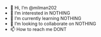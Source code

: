 - 👋 Hi, I’m @milman202
- 👀 I’m interested in NOTHING
- 🌱 I’m currently learning NOTHING
- 💞️ I’m looking to collaborate on  NOTHING
- 📫 How to reach me DONT

<!---
milman202/milman202 is a ✨ special ✨ repository because its `README.md` (this file) appears on your GitHub profile.
You can click the Preview link to take a look at your changes.
--->
